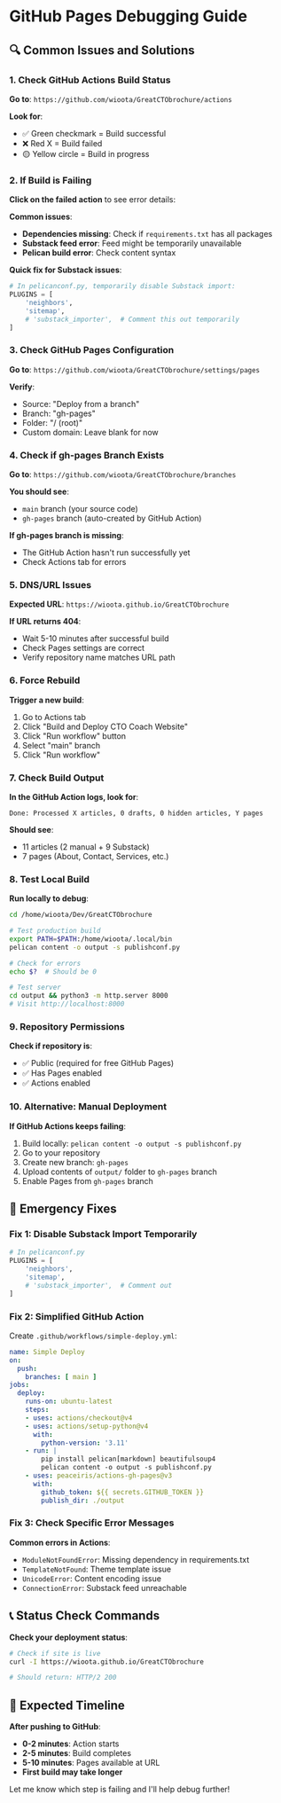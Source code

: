 # GitHub Pages Debugging Guide

## 🔍 Common Issues and Solutions

### 1. Check GitHub Actions Build Status

**Go to**: `https://github.com/wioota/GreatCTObrochure/actions`

**Look for**:
- ✅ Green checkmark = Build successful
- ❌ Red X = Build failed
- 🟡 Yellow circle = Build in progress

### 2. If Build is Failing

**Click on the failed action** to see error details:

**Common issues**:
- **Dependencies missing**: Check if `requirements.txt` has all packages
- **Substack feed error**: Feed might be temporarily unavailable
- **Pelican build error**: Check content syntax

**Quick fix for Substack issues**:
```python
# In pelicanconf.py, temporarily disable Substack import:
PLUGINS = [
    'neighbors',
    'sitemap',
    # 'substack_importer',  # Comment this out temporarily
]
```

### 3. Check GitHub Pages Configuration

**Go to**: `https://github.com/wioota/GreatCTObrochure/settings/pages`

**Verify**:
- Source: "Deploy from a branch"
- Branch: "gh-pages" 
- Folder: "/ (root)"
- Custom domain: Leave blank for now

### 4. Check if gh-pages Branch Exists

**Go to**: `https://github.com/wioota/GreatCTObrochure/branches`

**You should see**:
- `main` branch (your source code)
- `gh-pages` branch (auto-created by GitHub Action)

**If gh-pages branch is missing**:
- The GitHub Action hasn't run successfully yet
- Check Actions tab for errors

### 5. DNS/URL Issues

**Expected URL**: `https://wioota.github.io/GreatCTObrochure`

**If URL returns 404**:
- Wait 5-10 minutes after successful build
- Check Pages settings are correct
- Verify repository name matches URL path

### 6. Force Rebuild

**Trigger a new build**:
1. Go to Actions tab
2. Click "Build and Deploy CTO Coach Website"
3. Click "Run workflow" button
4. Select "main" branch
5. Click "Run workflow"

### 7. Check Build Output

**In the GitHub Action logs, look for**:
```
Done: Processed X articles, 0 drafts, 0 hidden articles, Y pages
```

**Should see**:
- 11 articles (2 manual + 9 Substack)
- 7 pages (About, Contact, Services, etc.)

### 8. Test Local Build

**Run locally to debug**:
```bash
cd /home/wioota/Dev/GreatCTObrochure

# Test production build
export PATH=$PATH:/home/wioota/.local/bin
pelican content -o output -s publishconf.py

# Check for errors
echo $?  # Should be 0

# Test server
cd output && python3 -m http.server 8000
# Visit http://localhost:8000
```

### 9. Repository Permissions

**Check if repository is**:
- ✅ Public (required for free GitHub Pages)
- ✅ Has Pages enabled
- ✅ Actions enabled

### 10. Alternative: Manual Deployment

**If GitHub Actions keeps failing**:
1. Build locally: `pelican content -o output -s publishconf.py`
2. Go to your repository
3. Create new branch: `gh-pages`
4. Upload contents of `output/` folder to `gh-pages` branch
5. Enable Pages from `gh-pages` branch

## 🚨 Emergency Fixes

### Fix 1: Disable Substack Import Temporarily
```python
# In pelicanconf.py
PLUGINS = [
    'neighbors',
    'sitemap',
    # 'substack_importer',  # Comment out
]
```

### Fix 2: Simplified GitHub Action
Create `.github/workflows/simple-deploy.yml`:
```yaml
name: Simple Deploy
on:
  push:
    branches: [ main ]
jobs:
  deploy:
    runs-on: ubuntu-latest
    steps:
    - uses: actions/checkout@v4
    - uses: actions/setup-python@v4
      with:
        python-version: '3.11'
    - run: |
        pip install pelican[markdown] beautifulsoup4
        pelican content -o output -s publishconf.py
    - uses: peaceiris/actions-gh-pages@v3
      with:
        github_token: ${{ secrets.GITHUB_TOKEN }}
        publish_dir: ./output
```

### Fix 3: Check Specific Error Messages

**Common errors in Actions**:
- `ModuleNotFoundError`: Missing dependency in requirements.txt
- `TemplateNotFound`: Theme template issue  
- `UnicodeError`: Content encoding issue
- `ConnectionError`: Substack feed unreachable

## 📞 Status Check Commands

**Check your deployment status**:
```bash
# Check if site is live
curl -I https://wioota.github.io/GreatCTObrochure

# Should return: HTTP/2 200
```

## 🎯 Expected Timeline

**After pushing to GitHub**:
- **0-2 minutes**: Action starts
- **2-5 minutes**: Build completes
- **5-10 minutes**: Pages available at URL
- **First build may take longer**

Let me know which step is failing and I'll help debug further!
